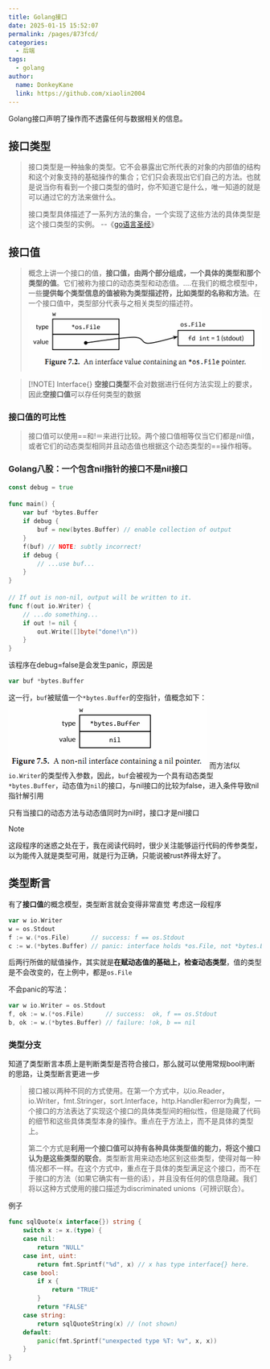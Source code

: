 ```yaml
---
title: Golang接口
date: 2025-01-15 15:52:07
permalink: /pages/873fcd/
categories:
  - 后端
tags:
  - golang
author: 
  name: DonkeyKane
  link: https://github.com/xiaolin2004
---
```

Golang接口声明了操作而不透露任何与数据相关的信息。
## 接口类型

>接口类型是一种抽象的类型。它不会暴露出它所代表的对象的内部值的结构和这个对象支持的基础操作的集合；它们只会表现出它们自己的方法。也就是说当你有看到一个接口类型的值时，你不知道它是什么，唯一知道的就是可以通过它的方法来做什么。
>
>接口类型具体描述了一系列方法的集合，一个实现了这些方法的具体类型是这个接口类型的实例。
>											--《[go语言圣经](https://golang-china.github.io/gopl-zh/ch7/ch7-01.html)》

## 接口值

>概念上讲一个接口的值，**接口值，由两个部分组成，一个具体的类型和那个类型的值**。它们被称为接口的动态类型和动态值。....在我们的概念模型中，一些**提供每个类型信息的值被称为类型描述符，比如类型的名称和方法**。在一个接口值中，类型部分代表与之相关类型的描述符。
>![image.png](https://raw.githubusercontent.com/xiaolin2004/PicForMD/main/20250115150426.png)


> [!NOTE] Interface{}
> **空接口类型**不会对数据进行任何方法实现上的要求，因此**空接口值**可以存任何类型的数据

### 接口值的可比性
>接口值可以使用\==和!＝来进行比较。两个接口值相等仅当它们都是nil值，或者它们的动态类型相同并且动态值也根据这个动态类型的\==操作相等。

### Golang八股：一个包含nil指针的接口不是nil接口
```go
const debug = true

func main() {
    var buf *bytes.Buffer
    if debug {
        buf = new(bytes.Buffer) // enable collection of output
    }
    f(buf) // NOTE: subtly incorrect!
    if debug {
        // ...use buf...
    }
}

// If out is non-nil, output will be written to it.
func f(out io.Writer) {
    // ...do something...
    if out != nil {
        out.Write([]byte("done!\n"))
    }
}
```
该程序在debug=false是会发生panic，原因是
```go
var buf *bytes.Buffer
```
这一行，`buf`被赋值一个`*bytes.Buffer`的空指针，值概念如下：![image.png](https://raw.githubusercontent.com/xiaolin2004/PicForMD/main/20250115151449.png)
而方法f以`io.Writer`的类型传入参数，因此，`buf`会被视为一个具有动态类型`*bytes.Buffer`，动态值为`nil`的接口，与nil接口的比较为false，进入条件导致nil指针解引用

只有当接口的动态方法与动态值同时为nil时，接口才是nil接口

> [!NOTE]
> 这段程序的迷惑之处在于，我在阅读代码时，很少关注能够运行代码的传参类型，以为能传入就是类型可用，就是行为正确，只能说被rust养得太好了。

## 类型断言

有了**接口值**的概念模型，类型断言就会变得非常直觉
考虑这一段程序
```go
var w io.Writer
w = os.Stdout
f := w.(*os.File)      // success: f == os.Stdout
c := w.(*bytes.Buffer) // panic: interface holds *os.File, not *bytes.Buffer
```
后两行所做的赋值操作，其实就是**在赋动态值的基础上，检查动态类型**，值的类型是不会改变的，在上例中，都是`os.File`

不会panic的写法：
```go
var w io.Writer = os.Stdout
f, ok := w.(*os.File)      // success:  ok, f == os.Stdout
b, ok := w.(*bytes.Buffer) // failure: !ok, b == nil
```

### 类型分支
知道了类型断言本质上是判断类型是否符合接口，那么就可以使用常规bool判断的思路，让类型断言更进一步

>接口被以两种不同的方式使用。在第一个方式中，以io.Reader，io.Writer，fmt.Stringer，sort.Interface，http.Handler和error为典型，一个接口的方法表达了实现这个接口的具体类型间的相似性，但是隐藏了代码的细节和这些具体类型本身的操作。重点在于方法上，而不是具体的类型上。
>
>第二个方式是**利用一个接口值可以持有各种具体类型值的能力，将这个接口认为是这些类型的联合**。类型断言用来动态地区别这些类型，使得对每一种情况都不一样。在这个方式中，重点在于具体的类型满足这个接口，而不在于接口的方法（如果它确实有一些的话），并且没有任何的信息隐藏。我们将以这种方式使用的接口描述为discriminated unions（可辨识联合）。

例子
```go
func sqlQuote(x interface{}) string {
    switch x := x.(type) {
    case nil:
        return "NULL"
    case int, uint:
        return fmt.Sprintf("%d", x) // x has type interface{} here.
    case bool:
        if x {
            return "TRUE"
        }
        return "FALSE"
    case string:
        return sqlQuoteString(x) // (not shown)
    default:
        panic(fmt.Sprintf("unexpected type %T: %v", x, x))
    }
}
```